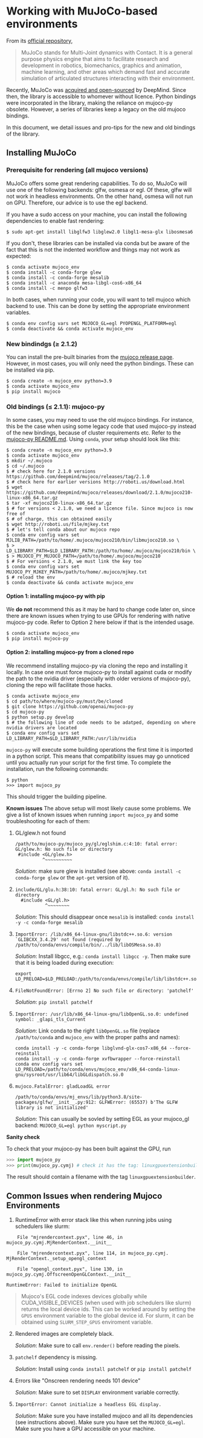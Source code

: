 # Working with MuJoCo-based environments

From its [official repository](https://github.com/deepmind/mujoco/),
> MuJoCo stands for Multi-Joint dynamics with Contact. It is a general purpose 
> physics engine that aims to facilitate research and development in robotics, 
> biomechanics, graphics and animation, machine learning, and other areas which 
> demand fast and accurate simulation of articulated structures interacting with 
> their environment.

Recently, MuJoCo was [acquired and open-sourced](https://www.deepmind.com/blog/open-sourcing-mujoco) by DeepMind.
Since then, the library is accessible to whomever without licence. 
Python bindings were incorporated in the library, making the reliance on mujoco-py obsolete.
However, a series of libraries keep a legacy on the old mujoco bindings.

In this document, we detail issues and pro-tips for the new and old bindings of
the library.

## Installing MuJoCo

### Prerequisite for rendering (all mujoco versions)
MuJoCo offers some great rendering capabilities.
To do so, MuJoCo will use one of the following backends: glfw, osmesa or egl.
Of these, glfw will not work in headless environments. On the other hand, osmesa 
will not run on GPU. Therefore, our advice is to use the egl backend.

If you have a sudo access on your machine, you can install the following dependencies
to enable fast rendering:
```shell
$ sudo apt-get install libglfw3 libglew2.0 libgl1-mesa-glx libosmesa6
```
If you don't, these libraries can be installed via conda but be aware of the fact
that this is not the indented workflow and things may not work as expected:
```shell
$ conda activate mujoco_env
$ conda install -c conda-forge glew
$ conda install -c conda-forge mesalib
$ conda install -c anaconda mesa-libgl-cos6-x86_64
$ conda install -c menpo glfw3
```

In both cases, when running your code, you will want to tell mujoco which backend to use.
This can be done by setting the appropriate environment variables.
```shell
$ conda env config vars set MUJOCO_GL=egl PYOPENGL_PLATFORM=egl
$ conda deactivate && conda activate mujoco_env
```

### New bindindgs (≥ 2.1.2)
You can install the pre-built binaries from the [mujoco release page](https://github.com/deepmind/mujoco/releases).
However, in most cases, you will only need the python bindings.
These can be installed via pip.
```shell
$ conda create -n mujoco_env python=3.9
$ conda activate mujoco_env
$ pip install mujoco
```

### Old bindings (≤ 2.1.1): mujoco-py
In some cases, you may need to use the old mujoco bindings. For instance, this 
be the case when using some legacy code that used mujoco-py instead of the new 
bindings, because of cluster requirements etc.
Refer to the [mujoco-py README.md](https://github.com/openai/mujoco-py#install-mujoco).
Using `conda`, your setup should look like this:
```shell
$ conda create -n mujoco_env python=3.9
$ conda activate mujoco_env
$ mkdir ~/.mujoco
$ cd ~/.mujoco
$ # check here for 2.1.0 versions https://github.com/deepmind/mujoco/releases/tag/2.1.0
$ # check here for earlier versions http://roboti.us/download.html
$ wget https://github.com/deepmind/mujoco/releases/download/2.1.0/mujoco210-linux-x86_64.tar.gz
$ tar -xf mujoco210-linux-x86_64.tar.gz
$ # for versions < 2.1.0, we need a licence file. Since mujoco is now free of 
$ # of charge, this can obtained easily
$ wget http://roboti.us/file/mjkey.txt
$ # let's tell conda about our mujoco repo
$ conda env config vars set MJLIB_PATH=/path/to/home/.mujoco/mujoco210/bin/libmujoco210.so \
$ > LD_LIBRARY_PATH=$LD_LIBRARY_PATH:/path/to/home/.mujoco/mujoco210/bin \
$ > MUJOCO_PY_MUJOCO_PATH=/path/to/home/.mujoco/mujoco210
$ # For versions < 2.1.0, we must link the key too
$ conda env config vars set MUJOCO_PY_MJKEY_PATH=/path/to/home/.mujoco/mjkey.txt
$ # reload the env
$ conda deactivate && conda activate mujoco_env
```

#### Option 1: installing mujoco-py with pip
We **do not** recommend this as it may be hard to change code later on, since 
there are known issues when trying to use GPUs for rendering with native mujoco-py
code. Refer to Option 2 here below if that is the intended usage.
```shell
$ conda activate mujoco_env
$ pip install mujoco-py
```

#### Option 2: installing mujoco-py from a cloned repo
We recommend installing mujoco-py via cloning the repo and installing it 
locally. In case one must force mujoco-py to install against cuda or modify the 
path to the nvidia driver (especially with older versions of mujoco-py), cloning
the repo will facilitate those hacks.

```shell
$ conda activate mujoco_env
$ cd path/to/where/mujoco-py/must/be/cloned
$ git clone https://github.com/openai/mujoco-py
$ cd mujoco-py
$ python setup.py develop
$ # the following line of code needs to be adatped, depending on where nvidia drivers are located
$ conda env config vars set LD_LIBRARY_PATH=$LD_LIBRARY_PATH:/usr/lib/nvidia
```

`mujoco-py` will execute some building operations the first time it is imported 
in a python script. 
This means that compatibility issues may go unnoticed until  you actually run 
your script for the first time.
To complete the installation, run the following commands:
```shell
$ python
>>> import mujoco_py
```
This should trigger the building pipeline.

**Known issues**
The above setup will most likely cause some problems. We give a list of known 
issues when running `import mujoco_py` and some troubleshooting for each of them:

1. GL/glew.h not found
    ```
    /path/to/mujoco-py/mujoco_py/gl/eglshim.c:4:10: fatal error: GL/glew.h: No such file or directory
     #include <GL/glew.h>
              ^~~~~~~~~~~
    ```

    _Solution_: make sure glew is installed (see above: `conda install -c conda-forge glew` or the `apt-get` version of it).
2. 
    ```
    include/GL/glu.h:38:10: fatal error: GL/gl.h: No such file or directory
      #include <GL/gl.h>
               ^~~~~~~~~
    ```

    _Solution_: This should disappear once `mesalib` is installed: `conda install -y -c conda-forge mesalib`
3. 
   ```
   ImportError: /lib/x86_64-linux-gnu/libstdc++.so.6: version `GLIBCXX_3.4.29' not found (required by /path/to/conda/envs/compile/bin/../lib/libOSMesa.so.8)
   ```
   
   _Solution_: Install libgcc, e.g.: `conda install libgcc -y`. Then make sure that it is being loaded during execution:
   ```
   export LD_PRELOAD=$LD_PRELOAD:/path/to/conda/envs/compile/lib/libstdc++.so.6
   ```
4. 
   ```
   FileNotFoundError: [Errno 2] No such file or directory: 'patchelf'
   ```

    _Solution_: `pip install patchelf`
5. 
    ```
    ImportError: /usr/lib/x86_64-linux-gnu/libOpenGL.so.0: undefined symbol: _glapi_tls_Current
    ```

    _Solution_: Link conda to the right `libOpenGL.so` file (replace `/path/to/conda` and `mujoco_env` with the proper paths and names):
    ```shelf
    conda install -y -c conda-forge libglvnd-glx-cos7-x86_64 --force-reinstall
    conda install -y -c conda-forge xvfbwrapper --force-reinstall
    conda env config vars set LD_PRELOAD=/path/to/conda/envs/mujoco_env/x86_64-conda-linux-gnu/sysroot/usr/lib64/libGLdispatch.so.0
    ```

6. 
    ```
    mujoco.FatalError: gladLoadGL error
    
    /path/to/conda/envs/mj_envs/lib/python3.8/site-packages/glfw/__init__.py:912: GLFWError: (65537) b'The GLFW library is not initialized'
    ```

    _Solution_: This can usually be sovled by setting EGL as your mujoco_gl backend: `MUJOCO_GL=egl python myscript.py`


**Sanity check**

To check that your mujoco-py has been built against the GPU, run
```python
>>> import mujoco_py
>>> print(mujoco_py.cymj) # check it has the tag: linuxgpuextensionbuilder
```
The result should contain a filename with the tag `linuxgpuextensionbuilder`.

## Common Issues when rendering Mujoco Environments

1. RuntimeError with error stack like this when running jobs using schedulers like slurm:

```
    File "mjrendercontext.pyx", line 46, in mujoco_py.cymj.MjRenderContext.__init__

    File "mjrendercontext.pyx", line 114, in mujoco_py.cymj.    MjRenderContext._setup_opengl_context

    File "opengl_context.pyx", line 130, in mujoco_py.cymj.OffscreenOpenGLContext.__init__

RuntimeError: Failed to initialize OpenGL
```

> Mujoco's EGL code indexes devices globally while CUDA_VISIBLE_DEVICES (when used with job schedulers like slurm) returns the local device ids. This can be worked around by setting the `GPUS` environment variable to the global device id. For slurm, it can be obtained using `SLURM_STEP_GPUS` enviroment variable.

2. Rendered images are completely black.

   _Solution_: Make sure to call `env.render()` before reading the pixels.

3. `patchelf` dependency is missing.

   _Solution_: Install using `conda install patchelf` or `pip install patchelf`

4. Errors like "Onscreen rendering needs 101 device"

   _Solution_: Make sure to set `DISPLAY` environment variable correctly.

5. `ImportError: Cannot initialize a headless EGL display.`

   _Solution_: Make sure you have installed mujoco and all its dependencies (see instructions above).
   Make sure you have set the `MUJOCO_GL=egl`.
   Make sure you have a GPU accessible on your machine.
